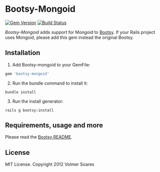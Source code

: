 # Bootsy-Mongoid

[![Gem Version](https://badge.fury.io/rb/bootsy-mongoid.png)](http://badge.fury.io/rb/bootsy-mongoid)
[![Build Status](https://secure.travis-ci.org/volmer/bootsy-mongoid.png?branch=master)](http://travis-ci.org/volmer/bootsy-mongoid)

*Bootsy-Mongoid* adds support for Mongoid to [Bootsy](https://github.com/volmer/bootsy). If your Rails project uses Mongoid, please add this gem instead the original Bootsy.


## Installation

1. Add Bootsy-mongoid to your GemFile:

  ```ruby
  gem 'bootsy-mongoid'
  ```

2. Run the bundle command to install it:

  ```console
  bundle install
  ```

3. Run the install generator:
  ```console
  rails g bootsy:install
  ```


## Requirements, usage and more

Please read the [Bootsy README](https://github.com/volmer/bootsy/blob/master/README.md).


## License

MIT License. Copyright 2012 Volmer Soares